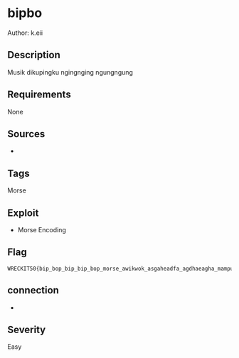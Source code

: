 # bipbo

Author: k.eii

## Description

Musik dikupingku ngingnging ngungngung

## Requirements

None

## Sources

-

## Tags

Morse

## Exploit

- Morse Encoding

## Flag

```
WRECKIT50{bip_bop_bip_bip_bop_morse_awikwok_asgaheadfa_agdhaeagha_mampus_ga_bisa_manual}
```
## connection

-

## Severity
Easy
